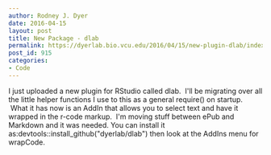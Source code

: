```yaml
---
author: Rodney J. Dyer
date: 2016-04-15
layout: post
title: New Package - dlab
permalink: https://dyerlab.bio.vcu.edu/2016/04/15/new-plugin-dlab/index.html
post_id: 915
categories: 
- Code
---
```

I just uploaded a new plugin for RStudio called dlab.  I'll be migrating over all the little helper functions I use to this as a general require() on startup.  What it has now is an AddIn that allows you to select text and have it wrapped in the r-code markup.  I'm moving stuff between ePub and Markdown and it was needed.
You can install it as:devtools::install_github("dyerlab/dlab")
then look at the AddIns menu for wrapCode.
